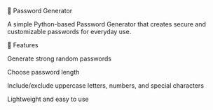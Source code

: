 🔐 Password Generator

A simple Python-based Password Generator that creates secure and customizable passwords for everyday use.

🚀 Features

Generate strong random passwords

Choose password length

Include/exclude uppercase letters, numbers, and special characters

Lightweight and easy to use

